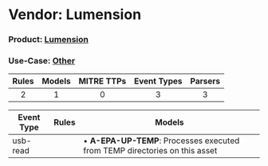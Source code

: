 Vendor: Lumension
=================
### Product: [Lumension](../ds_lumension_lumension.md)
### Use-Case: [Other](../../../../UseCases/uc_other.md)

| Rules | Models | MITRE TTPs | Event Types | Parsers |
|:-----:|:------:|:----------:|:-----------:|:-------:|
|   2   |   1    |     0      |      3      |    3    |

| Event Type | Rules | Models                                                                          |
| ---------- | ----- | ------------------------------------------------------------------------------- |
| usb-read   |       |  • <b>A-EPA-UP-TEMP</b>: Processes executed from TEMP directories on this asset |